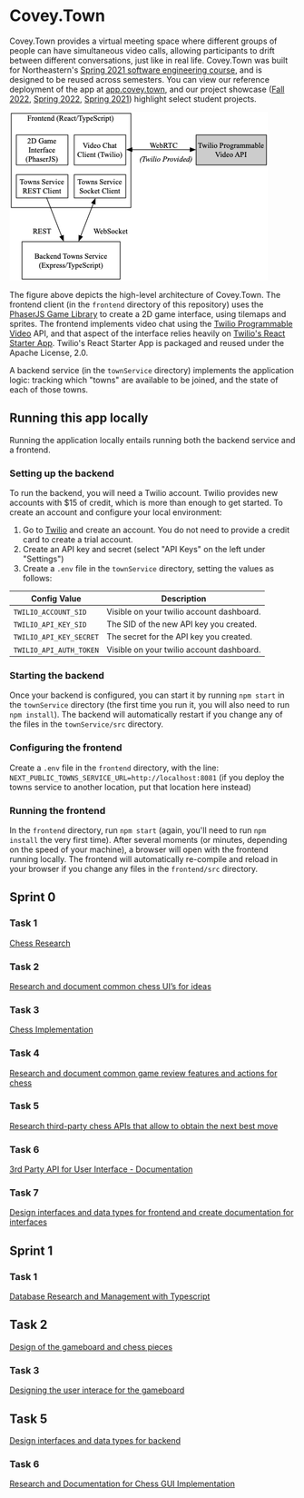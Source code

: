 # Covey.Town

Covey.Town provides a virtual meeting space where different groups of people can have simultaneous video calls, allowing participants to drift between different conversations, just like in real life.
Covey.Town was built for Northeastern's [Spring 2021 software engineering course](https://neu-se.github.io/CS4530-CS5500-Spring-2021/), and is designed to be reused across semesters.
You can view our reference deployment of the app at [app.covey.town](https://app.covey.town/), and our project showcase ([Fall 2022](https://neu-se.github.io/CS4530-Fall-2022/assignments/project-showcase), [Spring 2022](https://neu-se.github.io/CS4530-Spring-2022/assignments/project-showcase), [Spring 2021](https://neu-se.github.io/CS4530-CS5500-Spring-2021/project-showcase)) highlight select student projects.

![Covey.Town Architecture](docs/covey-town-architecture.png)

The figure above depicts the high-level architecture of Covey.Town.
The frontend client (in the `frontend` directory of this repository) uses the [PhaserJS Game Library](https://phaser.io) to create a 2D game interface, using tilemaps and sprites.
The frontend implements video chat using the [Twilio Programmable Video](https://www.twilio.com/docs/video) API, and that aspect of the interface relies heavily on [Twilio's React Starter App](https://github.com/twilio/twilio-video-app-react). Twilio's React Starter App is packaged and reused under the Apache License, 2.0.

A backend service (in the `townService` directory) implements the application logic: tracking which "towns" are available to be joined, and the state of each of those towns.

## Running this app locally

Running the application locally entails running both the backend service and a frontend.

### Setting up the backend

To run the backend, you will need a Twilio account. Twilio provides new accounts with $15 of credit, which is more than enough to get started.
To create an account and configure your local environment:

1. Go to [Twilio](https://www.twilio.com/) and create an account. You do not need to provide a credit card to create a trial account.
2. Create an API key and secret (select "API Keys" on the left under "Settings")
3. Create a `.env` file in the `townService` directory, setting the values as follows:

| Config Value            | Description                               |
| ----------------------- | ----------------------------------------- |
| `TWILIO_ACCOUNT_SID`    | Visible on your twilio account dashboard. |
| `TWILIO_API_KEY_SID`    | The SID of the new API key you created.   |
| `TWILIO_API_KEY_SECRET` | The secret for the API key you created.   |
| `TWILIO_API_AUTH_TOKEN` | Visible on your twilio account dashboard. |

### Starting the backend

Once your backend is configured, you can start it by running `npm start` in the `townService` directory (the first time you run it, you will also need to run `npm install`).
The backend will automatically restart if you change any of the files in the `townService/src` directory.

### Configuring the frontend

Create a `.env` file in the `frontend` directory, with the line: `NEXT_PUBLIC_TOWNS_SERVICE_URL=http://localhost:8081` (if you deploy the towns service to another location, put that location here instead)

### Running the frontend

In the `frontend` directory, run `npm start` (again, you'll need to run `npm install` the very first time). After several moments (or minutes, depending on the speed of your machine), a browser will open with the frontend running locally.
The frontend will automatically re-compile and reload in your browser if you change any files in the `frontend/src` directory.

## Sprint 0

### Task 1
[Chess Research](https://docs.google.com/document/d/1ltdmtVU1qt_3xL7zMYdBfDGNctp5DIB7kuPOp2u8hF0/edit?usp=share_link)

### Task 2
[Research and document common chess UI’s for ideas](https://docs.google.com/document/d/1sRrt-LXmMD0XZuwsx1H9pcTn259IzrWjv2b6xTpSQWk/edit?usp=share_link)

### Task 3
[Chess Implementation](https://docs.google.com/document/d/1QeHZiVdBC0Sml9_cBELD4x3lXeFCeFw6HailgKoM_i8/edit?usp=share_link)

### Task 4
[Research and document common game review features and actions for chess ](https://docs.google.com/document/d/1DC-Zvpw6DinjGFsLewzPPfa1pLaYa0V2NhS9mOU2oaI/edit?usp=share_link)

### Task 5
[Research third-party chess APIs that allow to obtain the next best move ](https://docs.google.com/document/d/1XoSNqdx_ildbTRr0SJjol3wtLF7AhcIjw-_rWmYIDRQ/edit?usp=share_link)

### Task 6
[3rd Party API for User Interface - Documentation](https://docs.google.com/document/d/14h7mEIp4um5r5NJPfUguPTzycIIcw614JpGbsvwFkw8/edit?usp=share_link)

### Task 7
[Design interfaces and data types for frontend and create documentation for interfaces](https://docs.google.com/document/d/1TooDaz6ug2rfLgawBFNe0XpcEqPa4QvlFDVyUWbLrJw/edit?usp=share_link)

## Sprint 1

### Task 1
[Database Research and Management with Typescript](https://docs.google.com/document/d/1bqMUMFa7O4HjRHJGxy82FTstx-rrYhfpN3GVkhX_LXs/edit?usp=sharing)

## Task 2
[Design of the gameboard and chess pieces](https://docs.google.com/presentation/d/1jmmCHMWRPT9zuWl78vUmkmx3GFAD6Zj-/edit?usp=sharing&ouid=100718077119225492816&rtpof=true&sd=true)

### Task 3
[Designing the user interace for the gameboard](https://docs.google.com/document/d/1pREZEXUDe0_FscI3BMJkE5hS-1aM2Qsn4YKFWjh4zmM/edit?usp=sharing)

## Task 5
[Design interfaces and data types for backend](townService/src/types/CoveyTownSocket.d.ts)

### Task 6
[Research and Documentation for Chess GUI Implementation](https://docs.google.com/document/d/11To7b_DTHehHaiW3Tg7cwgZXYCvJHyCM3t3HjxkCOR8/edit?usp=sharing)


